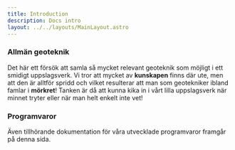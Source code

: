 ```yaml
---
title: Introduction
description: Docs intro
layout: ../../layouts/MainLayout.astro
---
```


### Allmän geoteknik

Det här ett försök att samla så mycket relevant geoteknik som möjligt i ett smidigt uppslagsverk. Vi tror att mycket av **kunskapen** finns där ute, men att den är alltför spridd och vilket resulterar att man som geotekniker ibland famlar i **mörkret**!
Tanken är då att kunna kika in i vårt lilla uppslagsverk när minnet tryter eller när man helt enkelt inte vet!

### Programvaror

Även tillhörande dokumentation för våra utvecklade programvaror framgår på denna sida.
